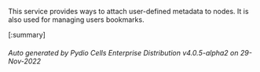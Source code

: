 






This service provides ways to attach user-defined metadata to nodes. It is also used for managing users bookmarks.

[:summary]

###### Auto generated by Pydio Cells Enterprise Distribution v4.0.5-alpha2 on 29-Nov-2022
